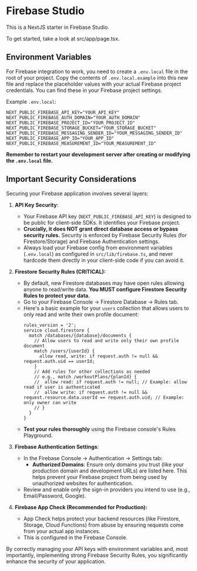 # Firebase Studio

This is a NextJS starter in Firebase Studio.

To get started, take a look at src/app/page.tsx.

## Environment Variables

For Firebase integration to work, you need to create a `.env.local` file in the root of your project. Copy the contents of `.env.local.example` into this new file and replace the placeholder values with your actual Firebase project credentials. You can find these in your Firebase project settings.

Example `.env.local`:
```env
NEXT_PUBLIC_FIREBASE_API_KEY="YOUR_API_KEY"
NEXT_PUBLIC_FIREBASE_AUTH_DOMAIN="YOUR_AUTH_DOMAIN"
NEXT_PUBLIC_FIREBASE_PROJECT_ID="YOUR_PROJECT_ID"
NEXT_PUBLIC_FIREBASE_STORAGE_BUCKET="YOUR_STORAGE_BUCKET"
NEXT_PUBLIC_FIREBASE_MESSAGING_SENDER_ID="YOUR_MESSAGING_SENDER_ID"
NEXT_PUBLIC_FIREBASE_APP_ID="YOUR_APP_ID"
NEXT_PUBLIC_FIREBASE_MEASUREMENT_ID="YOUR_MEASUREMENT_ID"
```
**Remember to restart your development server after creating or modifying the `.env.local` file.**

## Important Security Considerations

Securing your Firebase application involves several layers:

1.  **API Key Security**:
    *   Your Firebase API key (`NEXT_PUBLIC_FIREBASE_API_KEY`) is designed to be public for client-side SDKs. It identifies your Firebase project.
    *   **Crucially, it does NOT grant direct database access or bypass security rules.** Security is enforced by Firebase Security Rules (for Firestore/Storage) and Firebase Authentication settings.
    *   Always load your Firebase config from environment variables (`.env.local`) as configured in `src/lib/firebase.ts`, and never hardcode them directly in your client-side code if you can avoid it.

2.  **Firestore Security Rules (CRITICAL):**
    *   By default, new Firestore databases may have open rules allowing anyone to read/write data. **You MUST configure Firestore Security Rules to protect your data.**
    *   Go to your Firebase Console -> Firestore Database -> Rules tab.
    *   Here's a basic example for your `users` collection that allows users to only read and write their own profile document:
        ```firestore-rules
        rules_version = '2';
        service cloud.firestore {
          match /databases/{database}/documents {
            // Allow users to read and write only their own profile document
            match /users/{userId} {
              allow read, write: if request.auth != null && request.auth.uid == userId;
            }
            // Add rules for other collections as needed
            // e.g., match /workoutPlans/{planId} {
            //  allow read: if request.auth != null; // Example: allow read if user is authenticated
            //  allow write: if request.auth != null && request.resource.data.userId == request.auth.uid; // Example: only owner can write
            // }
          }
        }
        ```
    *   **Test your rules thoroughly** using the Firebase console's Rules Playground.

3.  **Firebase Authentication Settings**:
    *   In the Firebase Console -> Authentication -> Settings tab:
        *   **Authorized Domains**: Ensure only domains you trust (like your production domain and development URLs) are listed here. This helps prevent your Firebase project from being used by unauthorized websites for authentication.
    *   Review and enable only the sign-in providers you intend to use (e.g., Email/Password, Google).

4.  **Firebase App Check (Recommended for Production):**
    *   App Check helps protect your backend resources (like Firestore, Storage, Cloud Functions) from abuse by ensuring requests come from your actual app instances.
    *   This is configured in the Firebase Console.

By correctly managing your API keys with environment variables and, most importantly, implementing strong Firebase Security Rules, you significantly enhance the security of your application.
